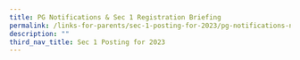 ```yaml
---
title: PG Notifications & Sec 1 Registration Briefing
permalink: /links-for-parents/sec-1-posting-for-2023/pg-notifications-n-sec-1-registration-briefing/
description: ""
third_nav_title: Sec 1 Posting for 2023
---
```


